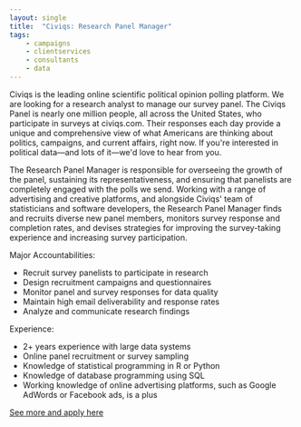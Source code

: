 ```yaml
---
layout: single
title:  "Civiqs: Research Panel Manager"
tags: 
    - campaigns
    - clientservices
    - consultants
    - data
---
```


Civiqs is the leading online scientific political opinion polling platform. We are looking for a research analyst to manage our survey panel. The Civiqs Panel is nearly one million people, all across the United States, who participate in surveys at civiqs.com. Their responses each day provide a unique and comprehensive view of what Americans are thinking about politics, campaigns, and current affairs, right now. If you're interested in political data—and lots of it—we'd love to hear from you.

The Research Panel Manager is responsible for overseeing the growth of the panel, sustaining its representativeness, and ensuring that panelists are completely engaged with the polls we send. Working with a range of advertising and creative platforms, and alongside Civiqs' team of statisticians and software developers, the Research Panel Manager finds and recruits diverse new panel members, monitors survey response and completion rates, and devises strategies for improving the survey-taking experience and increasing survey participation.

Major Accountabilities:

* Recruit survey panelists to participate in research
* Design recruitment campaigns and questionnaires
* Monitor panel and survey responses for data quality
* Maintain high email deliverability and response rates
* Analyze and communicate research findings

Experience:

* 2+ years experience with large data systems
* Online panel recruitment or survey sampling
* Knowledge of statistical programming in R or Python
* Knowledge of database programming using SQL
* Working knowledge of online advertising platforms, such as Google AdWords or Facebook ads, is a plus

[See more and apply here](https://civiqs.com/jobs)

